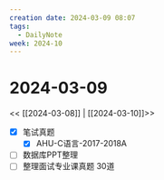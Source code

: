 ```yaml
---
creation date: 2024-03-09 08:07
tags:
  - DailyNote
week: 2024-10
---
```


# 2024-03-09

<< [[2024-03-08]] | [[2024-03-10]]>>


- [x] 笔试真题
	- [x] AHU-C语言-2017-2018A
- [ ] 数据库PPT整理
- [ ] 整理面试专业课真题 30道